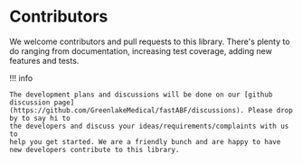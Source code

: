 # Contributors

We welcome contributors and pull requests to this library. There's plenty to do ranging from documentation, increasing test coverage, adding new features and tests. 

!!! info
    
    The development plans and discussions will be done on our [github discussion page](https://github.com/GreenlakeMedical/fastABF/discussions). Please drop by to say hi to
    the developers and discuss your ideas/requirements/complaints with us to
    help you get started. We are a friendly bunch and are happy to have new developers contribute to this library.